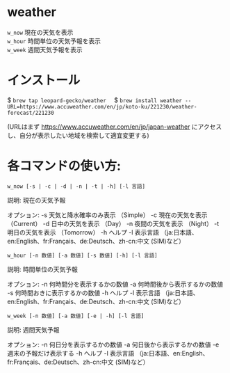 # weather
`w_now`  現在の天気を表示  
`w_hour` 時間単位の天気予報を表示  
`w_week` 週間天気予報を表示  

# インストール

$ `brew tap leopard-gecko/weather  `
$ `brew install weather --URL=https://www.accuweather.com/en/jp/koto-ku/221230/weather-forecast/221230  `

(URLはまず https://www.accuweather.com/en/jp/japan-weather にアクセスし、自分が表示したい地域を検索して適宜変更する)

# 各コマンドの使い方:
`w_now [-s | -c | -d | -n | -t | -h] [-l 言語]`

説明:
  現在の天気予報

オプション:
  -s    天気と降水確率のみ表示 （Simple）
  -c    現在の天気を表示       （Current）
  -d    日中の天気を表示       （Day）
  -n    夜間の天気を表示       （Night）
  -t    明日の天気を表示       （Tomorrow）
  -h    ヘルプ
  -l    表示言語
        （ja:日本語、en:English、fr:Français、de:Deutsch、zh-cn:中文 (SIM)など）
        
        
`w_hour [-n 数値] [-a 数値] [-s 数値] [-h] [-l 言語]`

説明:
  時間単位の天気予報

オプション:
  -n    何時間分を表示するかの数値
  -a    何時間後から表示するかの数値
  -s    何時間おきに表示するかの数値
  -h    ヘルプ
  -l    表示言語
        （ja:日本語、en:English、fr:Français、de:Deutsch、zh-cn:中文 (SIM)など）
        
        
`w_week [-n 数値] [-a 数値] [-e | -h] [-l 言語]`

説明:
  週間天気予報

オプション:
  -n    何日分を表示するかの数値
  -a    何日後から表示するかの数値
  -e    週末の予報だけ表示する
  -h    ヘルプ
  -l    表示言語
        （ja:日本語、en:English、fr:Français、de:Deutsch、zh-cn:中文 (SIM)など）
        
